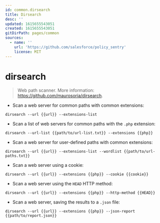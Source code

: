 ```yaml
---
id: common.dirsearch
title: Dirsearch
desc: ''
updated: 1615655543051
created: 1615655543051
gitDirPath: pages/common
sources:
  - name: ''
    url: 'https://github.com/salesforce/policy_sentry'
    license: MIT
---
```

# dirsearch

> Web path scanner.
> More information: <https://github.com/maurosoria/dirsearch>.

- Scan a web server for common paths with common extensions:

`dirsearch --url {{url}} --extensions-list`

- Scan a list of web servers for common paths with the `.php` extension:

`dirsearch --url-list {{path/to/url-list.txt}} --extensions {{php}}`

- Scan a web server for user-defined paths with common extensions:

`dirsearch --url {{url}} --extensions-list --wordlist {{path/to/url-paths.txt}}`

- Scan a web server using a cookie:

`dirsearch --url {{url}} --extensions {{php}} --cookie {{cookie}}`

- Scan a web server using the `HEAD` HTTP method:

`dirsearch --url {{url}} --extensions {{php}} --http-method {{HEAD}}`

- Scan a web server, saving the results to a `.json` file:

`dirsearch --url {{url}} --extensions {{php}} --json-report {{path/to/report.json}}`

